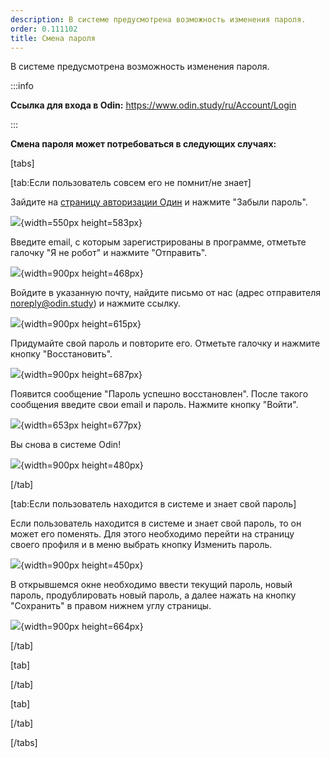 ```yaml
---
description: В системе предусмотрена возможность изменения пароля.
order: 0.111102
title: Смена пароля
---
```


В системе предусмотрена возможность изменения пароля.

:::info 

**Ссылка для входа в Odin:** <https://www.odin.study/ru/Account/Login>

:::



**Смена пароля может потребоваться в следующих случаях:**

[tabs]

[tab:Если пользователь совсем его не помнит/не знает]

Зайдите на [страницу авторизации Один](https://odin.study/ru/Account/Login/) и нажмите "Забыли пароль".​

![](./smena-parolya.jpeg){width=550px height=583px}

Введите email, с которым зарегистрированы в программе, отметьте галочку "Я не робот" и нажмите "Отправить".​

![](./smena-parolya-2.jpeg){width=900px height=468px}

Войдите в указанную почту, найдите письмо от нас (адрес отправителя [noreply@odin.study](mailto:noreply@odin.study)) и нажмите ссылку.​

![](./smena-parolya-3.jpeg){width=900px height=615px}

Придумайте свой пароль и повторите его. Отметьте галочку и нажмите кнопку "Восстановить".​

![](./smena-parolya-4.jpeg){width=900px height=687px}

Появится сообщение "Пароль успешно восстановлен". После такого сообщения введите свои email и пароль. Нажмите кнопку "Войти".​

![](./smena-parolya-5.jpeg){width=653px height=677px}

Вы снова в системе Odin!​

![](./smena-parolya-6.jpeg){width=900px height=480px}

[/tab]

[tab:Если пользователь находится в системе и знает свой пароль]

Если пользователь находится в системе и знает свой пароль, то он может его поменять. Для этого необходимо перейти на страницу своего профиля и в меню выбрать кнопку Изменить пароль.

![](./smena-parolya-7.jpeg){width=900px height=450px}

В открывшемся окне необходимо ввести текущий пароль, новый пароль, продублировать новый пароль, а далее нажать на кнопку "Сохранить" в правом нижнем углу страницы.

![](./smena-parolya-8.jpeg){width=900px height=664px}

[/tab]

[tab]



[/tab]

[tab]



[/tab]

[/tabs]